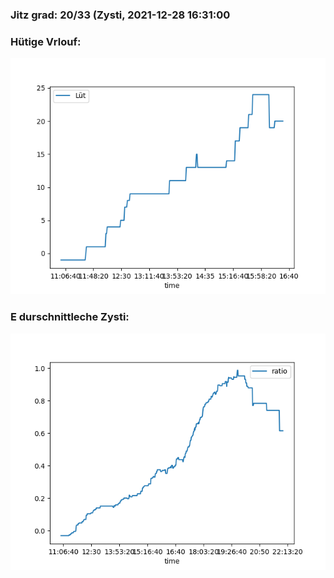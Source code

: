 ### Jitz grad: 20/33 (Zysti, 2021-12-28 16:31:00

### Hütige Vrlouf:
![Graph](Today.png)

### E durschnittleche Zysti:
![Graph](Zysti.png)